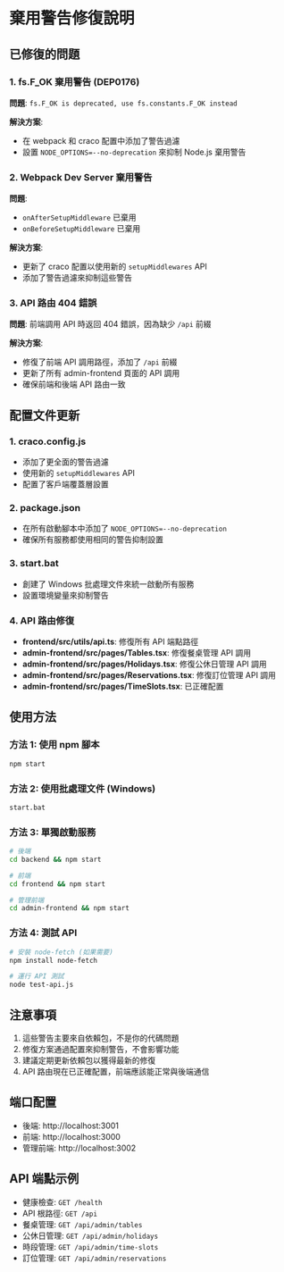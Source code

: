 # 棄用警告修復說明

## 已修復的問題

### 1. fs.F_OK 棄用警告 (DEP0176)
**問題**: `fs.F_OK is deprecated, use fs.constants.F_OK instead`

**解決方案**:
- 在 webpack 和 craco 配置中添加了警告過濾
- 設置 `NODE_OPTIONS=--no-deprecation` 來抑制 Node.js 棄用警告

### 2. Webpack Dev Server 棄用警告
**問題**: 
- `onAfterSetupMiddleware` 已棄用
- `onBeforeSetupMiddleware` 已棄用

**解決方案**:
- 更新了 craco 配置以使用新的 `setupMiddlewares` API
- 添加了警告過濾來抑制這些警告

### 3. API 路由 404 錯誤
**問題**: 前端調用 API 時返回 404 錯誤，因為缺少 `/api` 前綴

**解決方案**:
- 修復了前端 API 調用路徑，添加了 `/api` 前綴
- 更新了所有 admin-frontend 頁面的 API 調用
- 確保前端和後端 API 路由一致

## 配置文件更新

### 1. craco.config.js
- 添加了更全面的警告過濾
- 使用新的 `setupMiddlewares` API
- 配置了客戶端覆蓋層設置

### 2. package.json
- 在所有啟動腳本中添加了 `NODE_OPTIONS=--no-deprecation`
- 確保所有服務都使用相同的警告抑制設置

### 3. start.bat
- 創建了 Windows 批處理文件來統一啟動所有服務
- 設置環境變量來抑制警告

### 4. API 路由修復
- **frontend/src/utils/api.ts**: 修復所有 API 端點路徑
- **admin-frontend/src/pages/Tables.tsx**: 修復餐桌管理 API 調用
- **admin-frontend/src/pages/Holidays.tsx**: 修復公休日管理 API 調用
- **admin-frontend/src/pages/Reservations.tsx**: 修復訂位管理 API 調用
- **admin-frontend/src/pages/TimeSlots.tsx**: 已正確配置

## 使用方法

### 方法 1: 使用 npm 腳本
```bash
npm start
```

### 方法 2: 使用批處理文件 (Windows)
```bash
start.bat
```

### 方法 3: 單獨啟動服務
```bash
# 後端
cd backend && npm start

# 前端
cd frontend && npm start

# 管理前端
cd admin-frontend && npm start
```

### 方法 4: 測試 API
```bash
# 安裝 node-fetch (如果需要)
npm install node-fetch

# 運行 API 測試
node test-api.js
```

## 注意事項

1. 這些警告主要來自依賴包，不是你的代碼問題
2. 修復方案通過配置來抑制警告，不會影響功能
3. 建議定期更新依賴包以獲得最新的修復
4. API 路由現在已正確配置，前端應該能正常與後端通信

## 端口配置

- 後端: http://localhost:3001
- 前端: http://localhost:3000
- 管理前端: http://localhost:3002

## API 端點示例

- 健康檢查: `GET /health`
- API 根路徑: `GET /api`
- 餐桌管理: `GET /api/admin/tables`
- 公休日管理: `GET /api/admin/holidays`
- 時段管理: `GET /api/admin/time-slots`
- 訂位管理: `GET /api/admin/reservations` 